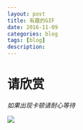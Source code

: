```yaml
---
layout: post
title: 有趣的GIF
date: 2016-11-09
categories: blog
tags: [blog]
description: 
---
```


# 请欣赏

*如果出现卡顿请耐心等待*

![](https://p1.bpimg.com/4851/f5c1285ead5d0bdf.gif)

